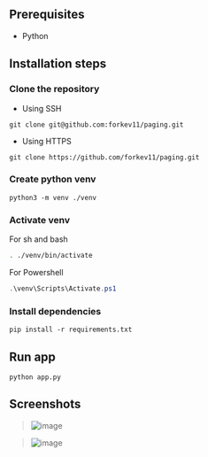 ## Prerequisites

- Python

## Installation steps

### Clone the repository

- Using SSH
```
git clone git@github.com:forkev11/paging.git
```

- Using HTTPS
```
git clone https://github.com/forkev11/paging.git
```

### Create python venv
```
python3 -m venv ./venv
```

### Activate venv
For sh and bash
```bash
. ./venv/bin/activate
```

For Powershell
```ps1
.\venv\Scripts\Activate.ps1
```

### Install dependencies
```
pip install -r requirements.txt
```

## Run app
```
python app.py
```

## Screenshots

> ![image](https://github.com/user-attachments/assets/91bf5a30-059d-4a82-8dad-c343066fc7bf)

> ![image](https://github.com/user-attachments/assets/652480a3-5c45-4bd3-b1d9-e8714604e1f9)


